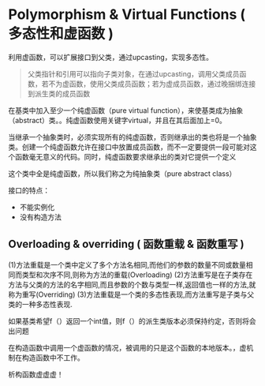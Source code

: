 # Polymorphism & Virtual Functions ( 多态性和虚函数 )

利用虚函数，可以扩展接口到父类，通过upcasting，实现多态性。

> 父类指针和引用可以指向子类对象，在通过upcasting，调用父类成员函数，若不为虚函数，使用父类成员函数；若为虚成员函数，通过晚捆绑连接到派生类的成员函数

在基类中加入至少一个纯虚函数（pure virtual function），来使基类成为抽象（abstract）类。。纯虚函数使用关键字virtual，并且在其后面加上=0。

当继承一个抽象类时，必须实现所有的纯虚函数，否则继承出的类也将是一个抽象类。创建一个纯虚函数允许在接口中放置成员函数，而不一定要提供一段可能对这个函数毫无意义的代码。同时，纯虚函数要求继承出的类对它提供一个定义

这个类中全是纯虚函数，所以我们称之为纯抽象类（pure abstract class）

接口的特点：

+ 不能实例化
+ 没有构造方法

## Overloading & overriding ( 函数重载 & 函数重写 )


(1)方法重载是一个类中定义了多个方法名相同,而他们的参数的数量不同或数量相同而类型和次序不同,则称为方法的重载(Overloading)
(2)方法重写是在子类存在方法与父类的方法的名字相同,而且参数的个数与类型一样,返回值也一样的方法,就称为重写(Overriding)
(3)方法重载是一个类的多态性表现,而方法重写是子类与父类的一种多态性表现.

如果基类希望f（）返回一个int值，则f（）的派生类版本必须保持约定，否则将会出问题

在构造函数中调用一个虚函数的情况，被调用的只是这个函数的本地版本。，虚机制在构造函数中不工作。

析构函数虚虚虚！